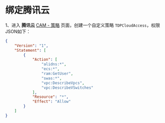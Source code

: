 # 绑定腾讯云

1、进入 **腾讯云** [CAM - 策略](https://console.cloud.tencent.com/cam/policy) 页面，创建一个自定义策略 `TDPCloudAccess`，权限JSON如下：

```json
{
    "Version": "1",
    "Statement": [
        {
            "Action": [
                "alidns:*",
                "ecs:*",
                "ram:GetUser",
                "swas:*",
                "vpc:DescribeVpcs",
                "vpc:DescribeVSwitches"
            ],
            "Resource": "*",
            "Effect": "Allow"
        }
    ]
}
```
